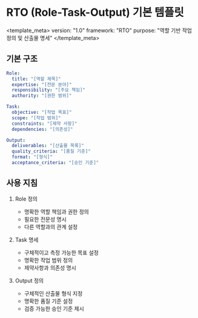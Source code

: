 # RTO (Role-Task-Output) 기본 템플릿

<template_meta>
version: "1.0"
framework: "RTO"
purpose: "역할 기반 작업 정의 및 산출물 명세"
</template_meta>

## 기본 구조

```yaml
Role:
  title: "[역할 제목]"
  expertise: "[전문 분야]"
  responsibility: "[주요 책임]"
  authority: "[권한 범위]"

Task:
  objective: "[작업 목표]"
  scope: "[작업 범위]"
  constraints: "[제약 사항]"
  dependencies: "[의존성]"

Output:
  deliverables: "[산출물 목록]"
  quality_criteria: "[품질 기준]"
  format: "[형식]"
  acceptance_criteria: "[승인 기준]"
```

## 사용 지침

1. Role 정의
   - 명확한 역할 책임과 권한 정의
   - 필요한 전문성 명시
   - 다른 역할과의 관계 설정

2. Task 명세
   - 구체적이고 측정 가능한 목표 설정
   - 명확한 작업 범위 정의
   - 제약사항과 의존성 명시

3. Output 정의
   - 구체적인 산출물 형식 지정
   - 명확한 품질 기준 설정
   - 검증 가능한 승인 기준 제시 